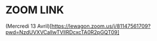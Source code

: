 # ZOOM LINK

(Mercredi 13 Avril)[https://lewagon.zoom.us/j/81147561709?pwd=NzdUVXVCallwTVllRDcxcTA0R2pGQT09]
